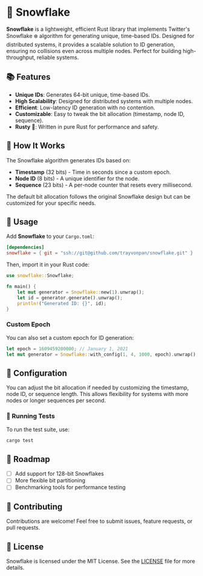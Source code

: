 # 🚀 Snowflake

**Snowflake** is a lightweight, efficient Rust library that implements Twitter's Snowflake ❄️ algorithm for generating unique, time-based IDs. Designed for distributed systems, it provides a scalable solution to ID generation, ensuring no collisions even across multiple nodes. Perfect for building high-throughput, reliable systems.

## 📚 Features

- **Unique IDs**: Generates 64-bit unique, time-based IDs.
- **High Scalability**: Designed for distributed systems with multiple nodes.
- **Efficient**: Low-latency ID generation with no contention.
- **Customizable**: Easy to tweak the bit allocation (timestamp, node ID, sequence).
- **Rusty** 🦀: Written in pure Rust for performance and safety.

## 📐 How It Works

The Snowflake algorithm generates IDs based on:

- **Timestamp** (32 bits) - Time in seconds since a custom epoch.
- **Node ID** (8 bits) - A unique identifier for the node.
- **Sequence** (23 bits) - A per-node counter that resets every millisecond.

The default bit allocation follows the original Snowflake design but can be customized for your specific needs.

## 🚀 Usage

Add **Snowflake** to your `Cargo.toml`:

```toml
[dependencies]
snowflake = { git = "ssh://git@github.com/trayvonpan/snowflake.git" }
```

Then, import it in your Rust code:

```rust
use snowflake::Snowflake;

fn main() {
    let mut generator = Snowflake::new(1).unwrap();
    let id = generator.generate().unwrap();
    println!("Generated ID: {}", id);
}
```

### Custom Epoch

You can also set a custom epoch for ID generation:

```rust
let epoch = 1609459200000; // January 1, 2021
let mut generator = Snowflake::with_config(1, 4, 1000, epoch).unwrap();
```

## 🔧 Configuration

You can adjust the bit allocation if needed by customizing the timestamp, node ID, or sequence length. This allows flexibility for systems with more nodes or longer sequences per second.

### 🧪 Running Tests

To run the test suite, use:

```bash
cargo test
```

## 🚧 Roadmap

- [ ] Add support for 128-bit Snowflakes
- [ ] More flexible bit partitioning
- [ ] Benchmarking tools for performance testing

## 🤝 Contributing

Contributions are welcome! Feel free to submit issues, feature requests, or pull requests.

## 📄 License

Snowflake is licensed under the MIT License. See the [LICENSE](./LICENSE) file for more details.
